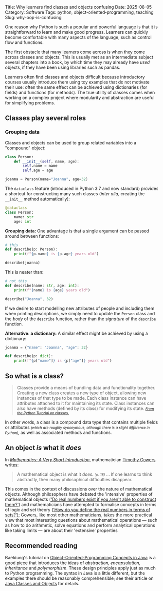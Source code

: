 Title: Why learners find classes and objects confusing
Date: 2025-08-05
Category: Software
Tags: python, object-oriented-programming, teaching
Slug: why-oop-is-confusing

One reason why Python is such a popular and powerful language is that it
is straightforward to learn and make good progress. Learners can quickly
become comfortable with many aspects of the language, such as control
flow and functions.

The first obstacle that many learners come across is when they come
across classes and objects. This is usually met as an intermediate
subject several chapters into a book, by which time they may already
have *used* objects, if they have been using libraries such as pandas.

Learners often find classes and objects difficult because introductory
courses usually introduce them using toy examples that do not motivate
their use: often the same effect can be achieved using dictionaries (for
fields) and functions (for methods). The true utility of classes comes
when working on a complex project where modularity and abstraction are
useful for simplifying problems.


## Classes play several roles

### Grouping data

Classes and objects can be used to group related variables into a
"compound" object:
```python
class Person:
    def __init__(self, name, age):
        self.name = name
        self.age = age

joanna = Person(name="Joanna", age=32)
```
The `dataclass` feature (introduced in Python 3.7 and now standard)
provides a shortcut for constructing many such classes (*inter alia*,
creating the `__init__` method automatically):
```python
@dataclass
class Person:
    name: str
    age: int
```

**Grouping data:**
One advantage is that a single argument can be passed around between
functions:
```python
# this
def describe(p: Person):
    print(f"{p.name} is {p.age} years old")

describe(joanna)
```
This is neater than:
```python
# not this
def describe(name: str, age: int):
    print(f"{name} is {age} years old")

describe("Joanna", 32)
```
If we desire to start modelling new attributes of people and including
them when printing descriptions, we simply need to update the `Person`
class and the *body* of the `describe` function, rather than the
*signature* of the `describe` function.

**Alternative: a dictionary:**
A similar effect might be achieved by using a dictionary:
```python
joanna = {"name": "Joanna", "age": 32}

def describe(p: dict):
    print(f"{p["name"]} is {p["age"]} years old")
```


## So what is a class?

> Classes provide a means of bundling data and functionality together.
> Creating a new class creates a new type of object, allowing new
> instances of that type to be made. Each class instance can have
> attributes attached to it for maintaining its state. Class instances
> can also have methods (defined by its class) for modifying its state.
> <small>[*From the Python Tutorial on classes.*][python-tutorial]</small>

In other words, a class is a compound data type that contains multiple
fields or attributes <small>*(which are roughly synonymous, although
there is a slight difference in Python)*</small>, as well as associated
methods and functions.

## An object *is* what it *does*

In [*Mathematics: A Very Short Introduction*][wtg-book],
mathematician [Timothy Gowers][wtg] writes:
> A mathematical object is what it *does*. <small>*(p. 18)*</small> ...
> If one learns to think abstractly, then many philosophical
> difficulties disappear.

This comes in the context of discussions over the nature of mathematical
objects. Although philosophers have debated the 'intensive' properties
of mathematical objects (['Do real numbers exist if you aren't able to
construct them?'](https://en.wikipedia.org/wiki/Constructivism_(philosophy_of_mathematics)))
and mathematicians have attempted to formalise concepts in terms of
logic and set theory (['How do you define the real numbers in terms of
sets?'](https://en.wikipedia.org/wiki/Construction_of_the_real_numbers));
Gowers, like most other mathematicians, takes the more practical view
that most interesting questions about mathematical operations &mdash;
such as how to do arithmetic, solve equations and perform analytical
operations like taking limits &mdash; are about their 'extensive'
properties


## Recommended reading

Baeldung's tutorial on [Object-Oriented-Programming Concepts in
Java][baeldung-oop] is a good piece that introduces the ideas of
*abstraction*, *encapsulation*, *inheritance* and *polymorphism*. These
design principles apply just as much to Python programming. The syntax
in Java is a little different, but the examples there should be
reasonably comprehensible; see their article on [Java Classes and
Objects][baeldung-classes] for details.

<!--
Allen Holub's article [Why getters and setters are evil][evil].
-->

[baeldung-classes]: https://www.baeldung.com/java-classes-objects
[baeldung-oop]: https://www.baeldung.com/java-oop
[evil]: https://www.infoworld.com/article/2073723/why-getter-and-setter-methods-are-evil.html
[python-tutorial]: https://docs.python.org/3/tutorial/classes.html
[wtg]: https://www.dpmms.cam.ac.uk/~wtg10/
[wtg-book]: https://academic.oup.com/book/473
